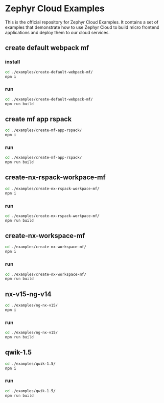# Zephyr Cloud Examples

This is the official repository for Zephyr Cloud Examples. It contains a set of examples that demonstrate how to use Zephyr Cloud to build
micro frontend applications and deploy them to our cloud services.

## create default webpack mf
### install
```bash
cd ./examples/create-default-webpack-mf/
npm i
```

### run
```bash
cd ./examples/create-default-webpack-mf/
npm run build
```

## create mf app rspack

```bash
cd ./examples/create-mf-app-rspack/
npm i
```

### run
```bash
cd ./examples/create-mf-app-rspack/
npm run build
```

## create-nx-rspack-workpace-mf

```bash
cd ./examples/create-nx-rspack-workpace-mf/
npm i
```

### run
```bash
cd ./examples/create-nx-rspack-workpace-mf/
npm run build
```

## create-nx-workspace-mf

```bash
cd ./examples/create-nx-workspace-mf/
npm i
```

### run
```bash
cd ./examples/create-nx-workspace-mf/
npm run build
```

## nx-v15-ng-v14

```bash
cd ./examples/ng-nx-v15/
npm i
```

### run
```bash
cd ./examples/ng-nx-v15/
npm run build
```

## qwik-1.5

```bash
cd ./examples/qwik-1.5/
npm i
```

### run
```bash
cd ./examples/qwik-1.5/
npm run build
```
